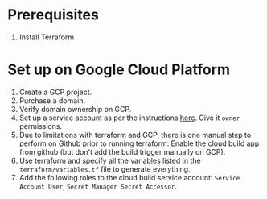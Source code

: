 # Prerequisites
1. Install Terraform

# Set up on Google Cloud Platform

1. Create a GCP project.
2. Purchase a domain.
3. Verify domain ownership on GCP.
4. Set up a service account as per the instructions [here](https://learn.hashicorp.com/terraform/gcp/build). Give it `owner` permissions.
5. Due to limitations with terraform and GCP, there is one manual step to perform on Github prior to running terraform:
    Enable the cloud build app from github (but don't add the build trigger manually on GCP).
6. Use terraform and specify all the variables listed in the `terraform/variables.tf` file to generate everything.
7. Add the following roles to the cloud build service account: `Service Account User`, `Secret Manager Secret Accessor`.
